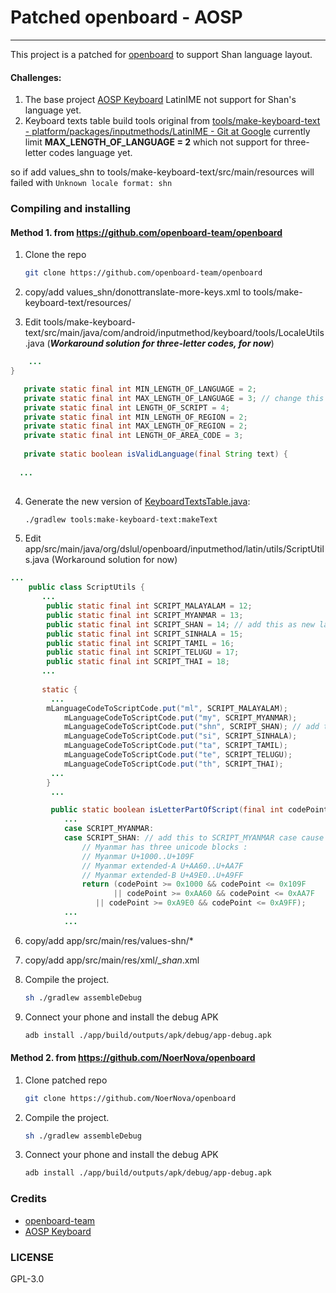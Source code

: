 # Patched openboard - AOSP

---

This project is a patched for [openboard](https://github.com/openboard-team/openboard) to support Shan language layout.

#### Challenges:

1. The base project [AOSP Keyboard](https://android.googlesource.com/platform/packages/inputmethods/LatinIME/) LatinIME not support for Shan's language yet.
2. Keyboard texts table build tools original from [tools/make-keyboard-text - platform/packages/inputmethods/LatinIME - Git at Google](https://android.googlesource.com/platform/packages/inputmethods/LatinIME/+/refs/heads/master/tools/make-keyboard-text/) currently limit **MAX_LENGTH_OF_LANGUAGE = 2** which not support for three-letter codes language yet.

so if add values_shn to tools/make-keyboard-text/src/main/resources will failed with ```Unknown locale format: shn```

### Compiling and installing

#### Method 1. from https://github.com/openboard-team/openboard
1. Clone the repo

   ```sh
   git clone https://github.com/openboard-team/openboard
   ```

2. copy/add values_shn/donottranslate-more-keys.xml to tools/make-keyboard-text/resources/

3. Edit tools/make-keyboard-text/src/main/java/com/android/inputmethod/keyboard/tools/LocaleUtils.java (***Workaround solution for three-letter codes, for now***)

```java
	... 
}

   private static final int MIN_LENGTH_OF_LANGUAGE = 2;
   private static final int MAX_LENGTH_OF_LANGUAGE = 3; // change this from 2 to 3
   private static final int LENGTH_OF_SCRIPT = 4;
   private static final int MIN_LENGTH_OF_REGION = 2;
   private static final int MAX_LENGTH_OF_REGION = 2;
   private static final int LENGTH_OF_AREA_CODE = 3;
   
   private static boolean isValidLanguage(final String text) {
   
  ...
    
```

4. Generate the new version of [KeyboardTextsTable.java](https://github.com/openboard-team/openboard/blob/master/app/src/main/java/org/dslul/openboard/inputmethod/keyboard/internal/KeyboardTextsTable.java):

   ```sh
   ./gradlew tools:make-keyboard-text:makeText
   ```

5. Edit app/src/main/java/org/dslul/openboard/inputmethod/latin/utils/ScriptUtils.java (Workaround solution for now)

```java
...
	public class ScriptUtils {
	   ...
	    public static final int SCRIPT_MALAYALAM = 12;
	    public static final int SCRIPT_MYANMAR = 13;
	    public static final int SCRIPT_SHAN = 14; // add this as new language script
	    public static final int SCRIPT_SINHALA = 15;
	    public static final int SCRIPT_TAMIL = 16;
	    public static final int SCRIPT_TELUGU = 17;
	    public static final int SCRIPT_THAI = 18;
	   ...
	   
	   static {
	     ...
	   	mLanguageCodeToScriptCode.put("ml", SCRIPT_MALAYALAM);
	      	mLanguageCodeToScriptCode.put("my", SCRIPT_MYANMAR);
	      	mLanguageCodeToScriptCode.put("shn", SCRIPT_SHAN); // add this script
	      	mLanguageCodeToScriptCode.put("si", SCRIPT_SINHALA);
	      	mLanguageCodeToScriptCode.put("ta", SCRIPT_TAMIL);
	      	mLanguageCodeToScriptCode.put("te", SCRIPT_TELUGU);
	      	mLanguageCodeToScriptCode.put("th", SCRIPT_THAI);
	     ...
	    }
	     ...

	     public static boolean isLetterPartOfScript(final int codePoint, final int scriptId) {
		    ...
			case SCRIPT_MYANMAR:
			case SCRIPT_SHAN: // add this to SCRIPT_MYANMAR case cause Shan's unicode is in Myanmar's unicode block
			    // Myanmar has three unicode blocks :
			    // Myanmar U+1000..U+109F
			    // Myanmar extended-A U+AA60..U+AA7F
			    // Myanmar extended-B U+A9E0..U+A9FF
			    return (codePoint >= 0x1000 && codePoint <= 0x109F
			           || codePoint >= 0xAA60 && codePoint <= 0xAA7F
				   || codePoint >= 0xA9E0 && codePoint <= 0xA9FF);
			...
		    ...
```

6. copy/add app/src/main/res/values-shn/*

7. copy/add app/src/main/res/xml/*_shan*.xml

8. Compile the project.

   ```sh
   sh ./gradlew assembleDebug
   ```

9. Connect your phone and install the debug APK

   ```sh
   adb install ./app/build/outputs/apk/debug/app-debug.apk
   ```

   


#### Method 2. from https://github.com/NoerNova/openboard
1. Clone patched repo

   ```sh
   git clone https://github.com/NoerNova/openboard
   ```

2. Compile the project.

   ```sh
   sh ./gradlew assembleDebug
   ```

3. Connect your phone and install the debug APK

   ```sh
   adb install ./app/build/outputs/apk/debug/app-debug.apk
   ```

   

### Credits

- [openboard-team](https://github.com/openboard-team)
- [AOSP Keyboard](https://android.googlesource.com/platform/packages/inputmethods/LatinIME/)

### LICENSE
GPL-3.0
